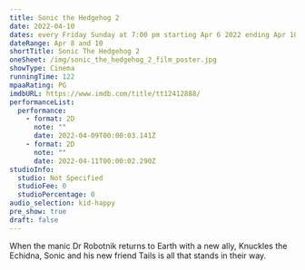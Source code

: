 ```yaml
---
title: Sonic the Hedgehog 2
date: 2022-04-10
dates: every Friday Sunday at 7:00 pm starting Apr 6 2022 ending Apr 10 2022
dateRange: Apr 8 and 10
shortTitle: Sonic The Hedgehog 2
oneSheet: /img/sonic_the_hedgehog_2_film_poster.jpg
showType: Cinema
runningTime: 122
mpaaRating: PG
imdbURL: https://www.imdb.com/title/tt12412888/
performanceList:
  performance:
    - format: 2D
      note: ""
      date: 2022-04-09T00:00:03.141Z
    - format: 2D
      note: ""
      date: 2022-04-11T00:00:02.290Z
studioInfo:
  studio: Not Specified
  studioFee: 0
  studioPercentage: 0
audio_selection: kid-happy
pre_show: true
draft: false
---
```

When the manic Dr Robotnik returns to Earth with a new ally, Knuckles the Echidna, Sonic and his new friend Tails is all that stands in their way.